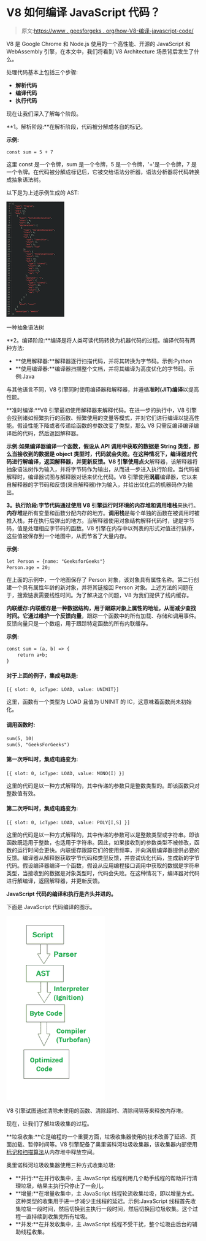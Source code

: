 # V8 如何编译 JavaScript 代码？

> 原文:[https://www . geesforgeks . org/how-V8-编译-javascript-code/](https://www.geeksforgeeks.org/how-v8-compiles-javascript-code/)

V8 是 Google Chrome 和 Node.js 使用的一个高性能、开源的 JavaScript 和 WebAssembly 引擎，在本文中，我们将看到 V8 Architecture 场景背后发生了什么。

处理代码基本上包括三个步骤:

*   **解析代码**
*   **编译代码**
*   **执行代码**

现在让我们深入了解每个阶段。

**1。解析阶段:**在解析阶段，代码被分解成各自的标记。

**示例:**

```
const sum = 5 + 7
```

这里 const 是一个令牌，sum 是一个令牌，5 是一个令牌，'+'是一个令牌，7 是一个令牌。在代码被分解成标记后，它被交给语法分析器，语法分析器将代码转换成抽象语法树。

以下是为上述示例生成的 AST:

![An Abstract Syntax Tree](img/2115522dd0360d95aed3bb66876c6640.png)

一种抽象语法树

**2。编译阶段:**编译是将人类可读代码转换为机器代码的过程。编译代码有两种方法:

*   **使用解释器:**解释器逐行扫描代码，并将其转换为字节码。示例:Python
*   **使用编译器:**编译器扫描整个文档，并将其编译为高度优化的字节码。示例:Java

与其他语言不同，V8 引擎同时使用编译器和解释器，并遵循**准时(JIT)编译**以提高性能。

**准时编译:**V8 引擎最初使用解释器来解释代码。在进一步的执行中，V8 引擎会找到诸如频繁执行的函数、频繁使用的变量等模式，并对它们进行编译以提高性能。假设性能下降或者传递给函数的参数改变了类型，那么 V8 只需反编译编译编译后的代码，然后返回解释器。

**示例:**如果编译器编译一个函数，假设从 API 调用中获取的数据是 String 类型，那么当接收到的数据是 object 类型时，代码就会失败。在这种情况下，编译器对代码进行解编译，返回解释器，并更新反馈。V8 引擎使用**点火**解释器，该解释器将抽象语法树作为输入，并将字节码作为输出，从而进一步进入执行阶段。当代码被解释时，编译器试图与解释器对话来优化代码。V8 引擎使用**涡扇**编译器，它以来自解释器的字节码和反馈(来自解释器)作为输入，并给出优化后的机器码作为输出。

**3。执行阶段:**字节代码通过使用 V8 引擎运行时环境的**内存堆和调用堆栈**来执行。**内存堆**是所有变量和函数分配内存的地方。**调用栈**是每个单独的函数在被调用时被推入栈，并在执行后弹出的地方。当解释器使用对象结构解释代码时，键是字节码，值是处理相应字节码的函数。V8 引擎在内存中以列表的形式对值进行排序，这些值被保存到一个地图中，从而节省了大量内存。

**示例:**

```
let Person = {name: "GeeksforGeeks"}
Person.age = 20;
```

在上面的示例中，一个地图保存了 Person 对象，该对象具有属性名称。第二行创建一个具有属性年龄的新对象，并将其链接回 Person 对象。上述方法的问题在于，搜索链表需要线性时间。为了解决这个问题，V8 为我们提供了线内缓存。

**内联缓存:**内联缓存是一种数据结构，用于跟踪对象上属性的地址，从而减少查找时间。它通过维护一个**反馈向量**，跟踪一个函数中的所有加载、存储和调用事件。反馈向量只是一个数组，用于跟踪特定函数的所有内联缓存。

**示例:**

```
const sum = (a, b) => {
    return a+b;
}
```

#### 对于上面的例子，集成电路是:

```
[{ slot: 0, icType: LOAD, value: UNINIT}]
```

这里，函数有一个类型为 LOAD 且值为 UNINIT 的 IC，这意味着函数尚未初始化。

#### 调用函数时:

```
sum(5, 10)
sum(5, "GeeksForGeeks")
```

#### 第一次呼叫时，集成电路变为:

```
[{ slot: 0, icType: LOAD, value: MONO(I) }]
```

这里的代码是以一种方式解释的，其中传递的参数只是整数类型的。即该函数只对整数值有效。

#### 第二次呼叫时，集成电路变为:

```
[{ slot: 0, icType: LOAD, value: POLY[I,S] }]
```

这里的代码是以一种方式解释的，其中传递的参数可以是整数类型或字符串。即该函数既适用于整数，也适用于字符串。因此，如果接收到的参数类型不被修改，函数的运行时间会更快。内联缓存跟踪它们的使用频率，并向涡扇编译器提供必要的反馈。编译器从解释器获取字节代码和类型反馈，并尝试优化代码，生成新的字节代码。假设编译器编译一个函数，假设从应用编程接口调用中获取的数据是字符串类型，当接收到的数据是对象类型时，代码会失败。在这种情况下，编译器对代码进行解编译，返回解释器，并更新反馈。

**JavaScript 代码的编译和执行是齐头并进的。**

下面是 JavaScript 代码编译的图示。

![](img/12a2baefded9fb0bf452056fc8013bcc.png)

V8 引擎试图通过清除未使用的函数、清除超时、清除间隔等来释放内存堆。

现在，让我们了解垃圾收集的过程。

**垃圾收集:**它是编程的一个重要方面，垃圾收集器使用的技术改善了延迟、页面加载、暂停时间等。V8 引擎配备了奥里诺科河垃圾收集器，该收集器内部使用[标记和扫描算法](https://www.geeksforgeeks.org/mark-and-sweep-garbage-collection-algorithm/)从内存堆中释放空间。

奥里诺科河垃圾收集器使用三种方式收集垃圾:

*   **并行:**在并行收集中，主 JavaScript 线程利用几个助手线程的帮助并行清理垃圾，结果主执行只停止了一会儿。
*   **增量:**在增量收集中，主 JavaScript 线程轮流收集垃圾，即以增量方式。这种类型的收集用于进一步减少主线程的延迟。示例:JavaScript 线程首先收集垃圾一段时间，然后切换到主执行一段时间，然后切换回垃圾收集。这个过程一直持续到收集完所有垃圾。
*   **并发:**在并发收集中，主 JavaScript 线程不受干扰，整个垃圾由后台的辅助线程收集。